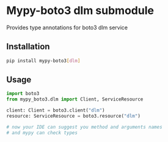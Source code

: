 # Mypy-boto3 dlm submodule

Provides type annotations for boto3 dlm service

## Installation

```bash
pip install mypy-boto3[dlm]
```

## Usage

```python
import boto3
from mypy_boto3.dlm import Client, ServiceResource

client: Client = boto3.client("dlm")
resource: ServiceResource = boto3.resource("dlm")

# now your IDE can suggest you method and arguments names
# and mypy can check types
```

